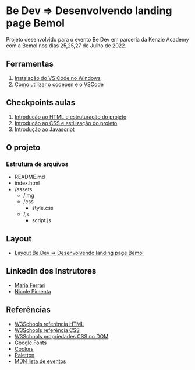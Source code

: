 # Be Dev => Desenvolvendo landing page Bemol

Projeto desenvolvido para o evento Be Dev em parceria da Kenzie Academy com a Bemol nos dias 25,25,27 de Julho de 2022.

## Ferramentas

1. [Instalação do VS Code no Windows](https://kenzie.com.br/blog/instalacao-vs-code-windows/)
2. [Como utilizar o codepen e o VSCode](https://kenzie-academy-brasil.github.io/ferramentas/)

## Checkpoints aulas

1. [Introdução ao HTML e estruturação do projeto](https://kenzieacademybr.notion.site/Checkpoint-HTML-603966060b18408b9a94e08029552dbc)
2. [Introdução ao CSS e estilização do projeto](https://kenzieacademybr.notion.site/Checkpoint-CSS-25ff90c91bbf469f992d4eb78676b22e)
3. [Introdução ao Javascript](https://kenzieacademybr.notion.site/Checkpoint-JS-1daf0ac2fccf43fb9da86579ec013ecf)

## O projeto

### Estrutura de arquivos

- README.md
- index.html
- /assets
  - /img
  - /css
    - style.css
  - /js
    - script.js

## Layout

- [Layout Be Dev => Desenvolvendo landing page Bemol](https://www.figma.com/file/IldzMvyNvbDonKt2M4y8Aw/Projeto-Bemol?node-id=0%3A1)

## LinkedIn dos Instrutores

- [Maria Ferrari](https://www.linkedin.com/in/maria-aparecida-guedes-ferrari/)
- [Nicole Pimenta](https://www.linkedin.com/in/nicole-pimenta/)

## Referências

- [W3Schools referência HTML](https://www.w3schools.com/tags/default.asp)
- [W3Schools referência CSS](https://www.w3schools.com/cssref/default.asp)
- [W3Schools propriedades CSS no DOM](https://www.w3schools.com/jsref/dom_obj_style.asp)
- [Google Fonts](https://fonts.google.com/)
- [Coolors](https://coolors.co/palettes/trending)
- [Paletton](https://paletton.com/)
- [MDN lista de eventos](https://developer.mozilla.org/en-US/docs/Web/Events)
